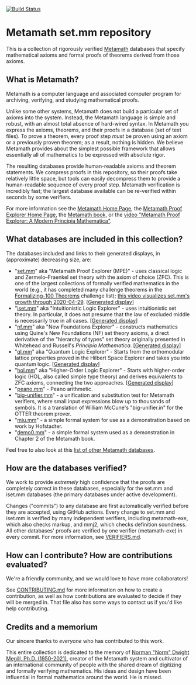 [![Build Status](https://github.com/metamath/set.mm/workflows/verifiers/badge.svg)](https://github.com/metamath/set.mm/actions?query=workflow%3Averifiers)

# Metamath set.mm repository

This is a collection of rigorously verified [Metamath](http://us.metamath.org/)
databases that specify mathematical axioms and
formal proofs of theorems derived from those axioms.

## What is Metamath?

Metamath is a computer language and associated computer program for
archiving, verifying, and studying mathematical proofs.

Unlike some other systems, Metamath does not build a particular set
of axioms into the system. Instead, the Metamath language is simple and robust,
with an almost total absence of hard-wired syntax.
In Metamath you express the axioms, theorems, and their proofs in a database
(set of text files).
To prove a theorem, every proof step *must* be proven using an axiom or
a previously proven theorem; as a result, nothing is hidden.
We believe Metamath provides about the simplest possible framework that
allows essentially all of mathematics to be expressed with absolute rigor.

The resulting databases provide human-readable axioms and theorem statements.
We compress proofs in this repository, so their proofs take relatively
little space, but tools can easily decompress them to provide a human-readable
sequence of every proof step.
Metamath verification is incredibly fast; the largest database available
can be re-verified within seconds by some verifiers.

For more information see
the [Metamath Home Page](http://us.metamath.org/), the
[Metamath Proof Explorer Home Page](http://us.metamath.org/mpeuni/mmset.html),
the [Metamath book](http://us.metamath.org#book), or the
[video "Metamath Proof Explorer: A Modern Principia Mathematica"](https://www.youtube.com/watch?v=8WH4Rd4UKGE).

## What databases are included in this collection?

The databases included and links to their generated displays,
in (approximate) decreasing size, are:

* "[set.mm](./set.mm)" aka "Metamath Proof Explorer (MPE)" -
  uses classical logic and
  Zermelo–Fraenkel set theory with the axiom of choice (ZFC).
  This is one of the largest collections of formally verified mathematics
  in the world (e.g., it has completed many challenge theorems in the
  [Formalizing-100 Theorems](https://www.cs.ru.nl/~freek/100/) challenge list);
  [this video visualizes set.mm's growth through 2020-04-29](https://www.youtube.com/watch?v=LVGSeDjWzUo).
  [[Generated display](http://us.metamath.org/mpeuni/mmset.html)]
* "[iset.mm](./iset.mm)" aka "Intuitionistic Logic Explorer" -
  uses intuitionistic set theory.
  In particular, it does not presume that the law of excluded middle is
  necessarily true in all cases.
  [[Generated display](http://us.metamath.org/ileuni/mmil.html)]
* "[nf.mm](.nf.mm)" aka "New Foundations Explorer" -
  constructs mathematics using
  Quine's New Foundations (NF) set theory axioms, a direct derivative
  of the "hierarchy of types" set theory originally presented in
  Whitehead and Russell's *Principia Mathematica*.
  [[Generated display](http://us.metamath.org/nfeuni/mmnf.html)]
* "[ql.mm](./ql.mm)" aka "Quantum Logic Explorer" - Starts from the
  orthomodular lattice properties proved in the Hilbert Space Explorer and
  takes you into quantum logic.
  [[Generated display](http://us.metamath.org/qleuni/mmql.html)]
* "[hol.mm](./hol.mm)" aka "Higher-Order Logic Explorer" - Starts with
  higher-order logic (HOL, also called simple type theory) and derives
  equivalents to ZFC axioms, connecting the two approaches.
  [[Generated display](http://us.metamath.org/holuni/mmhol.html)]
* "[peano.mm](./peano.mm)" - Peano arithmetic.
* "[big-unifier.mm](./big-unifier.mm)" - a unification and substitution test for
  Metamath verifiers, where small input expressions blow up to thousands
  of symbols. It is a translation of William McCune's "big-unifier.in"
  for the OTTER theorem prover.
* "[miu.mm](./miu.mm)"  - a simple formal system for use as a
  demonstration based on work by Hofstadter.
* "[demo0.mm](./demo0.mm)" - a simple formal system used as a demonstration in
  Chapter 2 of the Metamath book.

Feel free to also look at this
[list of other Metamath databases](./other-databases.md).

## How are the databases verified?

We work to provide *extremely* high confidence that the
proofs are completely correct in these databases,
especially for the set.mm and iset.mm databases (the
primary databases under active development).

Changes ("commits") to any database are first automatically verified
before they are accepted, using GitHub actions. Every change to
set.mm and iset.mm is verified by many independent verifiers,
including metamath-exe, which also checks markup, and mmj2, which
checks definition soundness. All other databases' proofs are verified
by one verifier (metamath-exe) in every commit.
For more information, see [VERIFIERS.md](./verifiers.md).

## How can I contribute? How are contributions evaluated?

We're a friendly community, and we would love to have more collaborators!

See [CONTRIBUTING.md](CONTRIBUTING.md) for more information on
how to create a contribution, as well as how contributions are evaluated
to decide if they will be merged in. That file also has some ways to contact
us if you'd like help contributing.

## Credits and a memorium

Our sincere thanks to *everyone* who has contributed to this work.

This entire collection is dedicated to the memory of
[Norman "Norm" Dwight Megill, Ph.D. (1950-2021)](https://www.legacy.com/us/obituaries/bostonglobe/name/norman-megill-obituary?id=31842140),
creator of the Metamath system and cultivator of an international
community of people with the shared dream of digitizing and
formally verifying mathematics.
His ideas and design have been influential in formal mathematics
around the world. He is missed.
